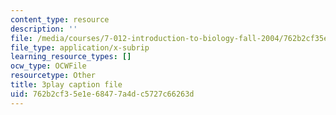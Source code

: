 ```yaml
---
content_type: resource
description: ''
file: /media/courses/7-012-introduction-to-biology-fall-2004/762b2cf35e1e68477a4dc5727c66263d_xGeBSiXoSoA.srt
file_type: application/x-subrip
learning_resource_types: []
ocw_type: OCWFile
resourcetype: Other
title: 3play caption file
uid: 762b2cf3-5e1e-6847-7a4d-c5727c66263d
---
```

